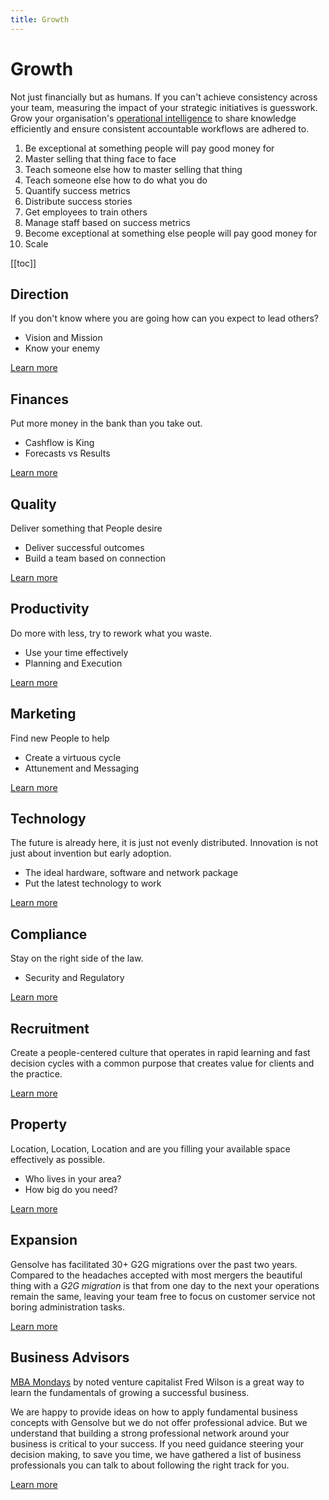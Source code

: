 ```yaml
---
title: Growth
---
```


# Growth

Not just financially but as humans. If you can't achieve consistency across your team, measuring the impact of your strategic initiatives is guesswork. Grow your organisation's [operational intelligence](/features/workflows/) to share knowledge efficiently and ensure consistent accountable workflows are adhered to.

1. Be exceptional at something people will pay good money for
2. Master selling that thing face to face
3. Teach someone else how to master selling that thing
4. Teach someone else how to do what you do
5. Quantify success metrics
6. Distribute success stories
7. Get employees to train others
8. Manage staff based on success metrics
9. Become exceptional at something else people will pay good money for
10. Scale

[[toc]]

## Direction

If you don't know where you are going how can you expect to lead others?

- Vision and Mission
- Know your enemy

[Learn more](./direction/)

## Finances

Put more money in the bank than you take out.

- Cashflow is King
- Forecasts vs Results

[Learn more](./finances/)

## Quality

Deliver something that People desire

- Deliver successful outcomes
- Build a team based on connection

[Learn more](./quality/)

## Productivity

Do more with less, try to rework what you waste.

- Use your time effectively
- Planning and Execution

[Learn more](./productivity/)

## Marketing

Find new People to help

- Create a virtuous cycle
- Attunement and Messaging

[Learn more](./marketing/)

## Technology

The future is already here, it is just not evenly distributed. Innovation is not just about invention but early adoption.

- The ideal hardware, software and network package
- Put the latest technology to work

[Learn more](./technology/)

## Compliance

Stay on the right side of the law.

- Security and Regulatory

[Learn more](./compliance/)

## Recruitment

Create a people-centered culture that operates in rapid learning and fast decision cycles with a common purpose that creates value for clients and the practice.

[Learn more](./human-resources/)

## Property

Location, Location, Location and are you filling your available space effectively as possible.

- Who lives in your area?
- How big do you need?

[Learn more](./property/)

## Expansion

Gensolve has facilitated 30+ G2G migrations over the past two years. Compared to the headaches accepted with most mergers the beautiful thing with a _G2G migration_ is that from one day to the next your operations remain the same, leaving your team free to focus on customer service not boring administration tasks.

[Learn more](./expansion/)

## Business Advisors

[MBA Mondays](https://mba-mondays-illustrated.com/) by noted venture capitalist Fred Wilson is a great way to learn the fundamentals of growing a successful business.

We are happy to provide ideas on how to apply fundamental business concepts with Gensolve but we do not offer professional advice. But we understand that building a strong professional network around your business is critical to your success. If you need guidance steering your decision making, to save you time, we have gathered a list of business professionals you can talk to about following the right track for you.

[Learn more](./business-advisors/)
